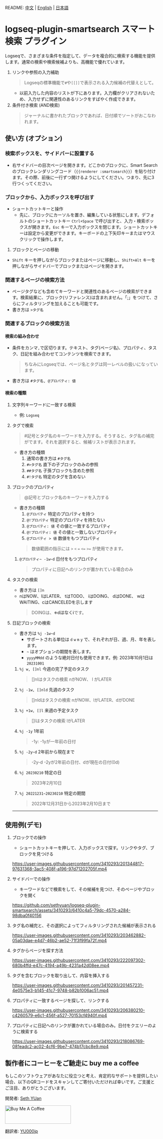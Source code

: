 README: [中文](https://github.com/sethyuan/logseq-plugin-smartsearch) | [English](https://github.com/sethyuan/logseq-plugin-smartsearch/blob/master/README.en.md) | [日本語](https://github.com/sethyuan/logseq-plugin-smartsearch/blob/master/README.ja.md)

# logseq-plugin-smartsearch **スマート検索 プラグイン**

Logseqで、さまざまな条件を指定して、データを複合的に検索する機能を提供します。通常の検索や検索候補よりも、高機能で優れています。

1. リンクや参照の入力補助
   > Logseqの標準機能で`#`や`[[]]`で表示される入力候補の代替えとして。
   - 以前入力した内容のリストが下にあります。入力欄がクリアされないため、入力せずに関連性のあるリンクをすばやく作成できます。
1. 条件付き検索 (AND検索)
   > ジャーナルに書かれたブロックであれば、日付順でソートがおこなわれます。

## 使い方 (オプション)

### 検索ボックスを、サイドバーに設置する

- 右サイドバーの目次ページを開きます。どこかのブロックに、Smart Searchのブロックレンダリングコード（`{{renderer :smartsearch}}`）を貼り付けます。その際、前後に一行ずつ開けるようにしてください。つまり、先に3行つくってください。

### ブロックから、入力ボックスを呼び出す

- ショートカットキーと操作
  - 先に、ブロックにカーソルを置き、編集している状態にします。デフォルトのショートカットキー `Ctrl+Space` で呼び出すと、入力・検索ボックスが開きます。`Esc` キーで入力ボックスを閉じます。ショートカットキーは設定から変更ができます。キーボードの上下矢印キーまたはマウスクリックで操作します。

1. ブロックとページの移動
  - `Shift` キーを押しながらブロックまたはページに移動し、`Shift+Alt` キーを押しながらサイドバーでブロックまたはページを開きます。

### 関連するページの検索方法

- ページタグなども含めてキーワードと関連性のあるページの検索ができます。検索結果に、ブロック(リファレンス)は含まれません。「;」をつけて、さらにフィルタリングを加えることも可能です。
- 書き方は `>タグ名`

### 関連するブロックの検索方法

#### 検索の組み合わせ

- 条件をカンマ`,`で区切ります。テキスト、タグ(ページ名)、プロパティ、タスク、日記を組み合わせてコンテンツを検索できます。
   > ちなみにLogseqでは、ページ名とタグは同一レベルの扱いになっています。
- 書き方は `#タグ名, @プロパティ: 値`

#### 検索の種類

1. 文字列キーワードに一致する検索
   - 例: `Logseq`

1. タグで検索
   > #記号とタグ名のキーワードを入力する。そうすると、タグ名の補完がでます。それを選択すると、候補リストが表示されます。
   - 書き方の種類
      1. 通常の書き方は `#タグ名`
      1. `#>タグ名` 直下の子ブロックのみの参照
      1. `##タグ名` 子孫ブロックも含めた参照
      1. `#!タグ名` 特定のタグを含めない

1. ブロックのプロパティ
   > @記号とブロック名のキーワードを入力する
   - 書き方の種類
      1. `@プロパティ` 特定のプロパティを持つ
      1. `@!プロパティ` 特定のプロパティを持たない
      1. `@プロパティ: 値` その値と一致するプロパティ
      1. `@!プロパティ: 値` その値と一致しないプロパティ
      1. `@プロパティ > 値` 数値をもつプロパティ
      > 数値範囲の指示には `>` `<` `=` `<=` `>=` が使用できます。

   1. `@プロパティ~ -1w~d` 日付をもつプロパティ
      > プロパティに日記へのリンクが置かれている場合のみ

1. タスクの検索
   - 書き方は `[]n`
   - nはNOW、lはLATER、 tはTODO、 iはDOING、 dはDONE、 wはWAITING、cはCANCELEDを示します
      > DOINGは、**※dはなくi**です。

1. 日記ブロックの検索
   - 書き方は `%j -1w~d`
      - サポートされる単位は `d` `w` `m` `y` で、それぞれが日、週、月、年を表します。
      - `~` はオプションの期間を表します。
      - `yyyyMMdd` のような絶対日付も使用できます。例: 2023年10月1日は`20231001`
   1. `%j w, []nl` 今週の完了予定のタスク
      > []nlはタスクの検索 nがNOW、 l がLATER
   1. `%j -1w, []nld` 先週のタスク
      > []nldはタスクの検索 nがNOW、lがLATER、dがDONE
   1. `%j +1w, []l` 来週の予定タスク
      > []lはタスクの検索 lがLATER
   1. `%j -1y` 1年前
      > -1y: -1yが一年前の日付
   1. `%j -2y~d` 2年前から現在まで
      > -2y-d -2yが2年前の日付、dが現在の日付(0d)
   1. `%j 20230210` 特定の日
      > 2023年2月10日
   1. `%j 20221231~20230210` 特定の期間
      > 2022年12月31日から2023年2月10日まで

   ---

## 使用例(デモ)

1. ブロックでの操作
   - ショートカットキーを押して、入力ボックスで探す。リンクやタグ、ブロックを見つける

    https://user-images.githubusercontent.com/3410293/201344817-97631368-3ac5-408f-a196-97d71202705f.mp4

1. サイドバーでの操作
   - キーワードなどで検索をして、その候補を見つけ、そのページやブロックを開く

    https://github.com/sethyuan/logseq-plugin-smartsearch/assets/3410293/6410c4a5-79dc-4570-a284-98dba0f40156

1. タグ名の補完と、その選択によってフィルタリングされた候補が表示される

   https://user-images.githubusercontent.com/3410293/203462882-05a03dae-e4d7-46b2-ae52-71f3f99fa72f.mp4

1. タグからページを探す方法

   https://user-images.githubusercontent.com/3410293/222097302-680b4ffd-e47c-4194-a49b-4231a42d08ee.mp4

1. タグを含むブロックを取り出して、内容を挿入する

   https://user-images.githubusercontent.com/3410293/201457231-4e0575e3-b145-41c7-9748-b82b1006ac51.mp4

1. プロパティに一致するページを探して、リンクする

   https://user-images.githubusercontent.com/3410293/206380210-c4260579-e6c1-456f-a527-70153cf4940f.mp4

1. プロパティに日記へのリンクが置かれている場合のみ。日付をクエリーのように検索する

   https://user-images.githubusercontent.com/3410293/218086769-081eadc2-ac02-4cf6-9be7-474b17cbc8e9.mp4

## 製作者にコーヒーをご馳走に buy me a coffee

もしこのソフトウェアがあなたに役立つと考え、肯定的なサポートを提供したい場合、以下のQRコードをスキャンしてご寄付いただければ幸いです。ご支援とご注目、ありがとうございます。

開発者: [Seth YUan](https://github.com/sethyuan)

<a href="https://www.buymeacoffee.com/sethyuan" target="_blank"><img src="https://cdn.buymeacoffee.com/buttons/v2/default-blue.png" alt="Buy Me A Coffee" style="height: 60px !important;width: 217px !important;" ></a>

翻訳者: [YU000jp](https://github.com/YU000jp)
